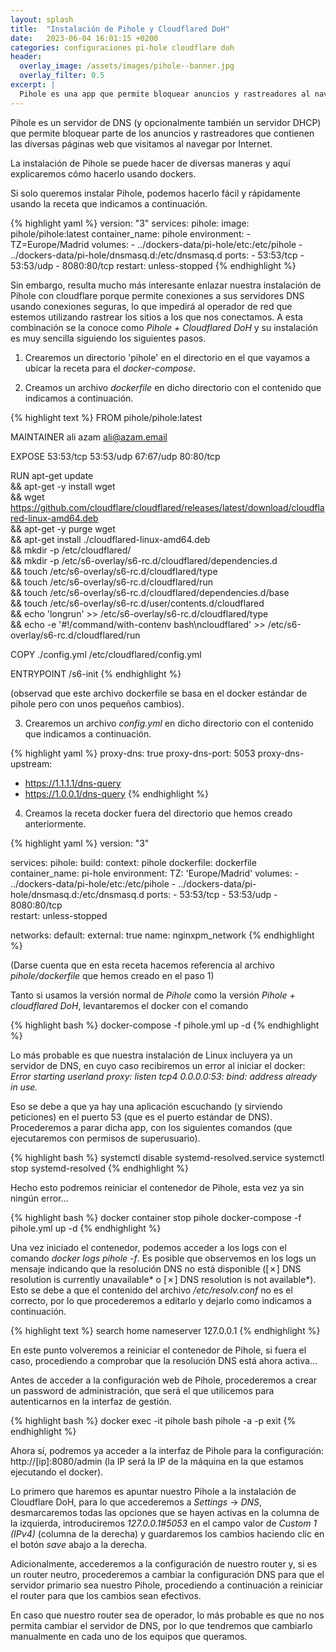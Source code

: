 ```yaml
---
layout: splash 
title:  "Instalación de Pihole y Cloudflared DoH"
date:   2023-06-04 16:01:15 +0200
categories: configuraciones pi-hole cloudflare doh
header:
  overlay_image: /assets/images/pihole--banner.jpg
  overlay_filter: 0.5 
excerpt: |
  Pihole es una app que permite bloquear anuncios y rastreadores al navegar por Internet. 
---
```

Pihole es un servidor de DNS (y opcionalmente también un servidor DHCP) que permite bloquear parte de los anuncios y rastreadores que contienen las diversas páginas web que visitamos al navegar por Internet.

La instalación de Pihole se puede hacer de diversas maneras y aquí explicaremos cómo hacerlo usando dockers.

Si solo queremos instalar Pihole, podemos hacerlo fácil y rápidamente usando la receta que indicamos a continuación.

{% highlight yaml %}
version: "3"
services:
  pihole:
    image: pihole/pihole:latest
    container_name: pihole
    environment:
      - TZ=Europe/Madrid
    volumes:
      - ../dockers-data/pi-hole/etc:/etc/pihole
      - ../dockers-data/pi-hole/dnsmasq.d:/etc/dnsmasq.d
    ports:
      - 53:53/tcp
      - 53:53/udp
      - 8080:80/tcp 
    restart: unless-stopped
{% endhighlight %}

Sin embargo, resulta mucho más interesante enlazar nuestra instalación de Pihole con cloudflare porque permite conexiones a sus servidores DNS usando conexiones seguras, lo que impedirá al operador de red que estemos utilizando rastrear los sitios a los que nos conectamos. A esta combinación se la conoce como *Pihole + Cloudflared DoH* y su instalación es muy sencilla siguiendo los siguientes pasos.

1. Crearemos un directorio 'pihole' en el directorio en el que vayamos a ubicar la receta para el *docker-compose*.

2. Creamos un archivo *dockerfile* en dicho directorio con el contenido que indicamos a continuación.

{% highlight text %}
FROM pihole/pihole:latest

MAINTAINER ali azam <ali@azam.email>

EXPOSE 53:53/tcp 53:53/udp 67:67/udp 80:80/tcp

RUN apt-get update \
    && apt-get -y install wget \
    && wget https://github.com/cloudflare/cloudflared/releases/latest/download/cloudflared-linux-amd64.deb \
    && apt-get -y purge wget \
    && apt-get install ./cloudflared-linux-amd64.deb \
    && mkdir -p /etc/cloudflared/ \
    && mkdir -p /etc/s6-overlay/s6-rc.d/cloudflared/dependencies.d \
    && touch /etc/s6-overlay/s6-rc.d/cloudflared/type \
    && touch /etc/s6-overlay/s6-rc.d/cloudflared/run \
    && touch /etc/s6-overlay/s6-rc.d/cloudflared/dependencies.d/base \
    && touch /etc/s6-overlay/s6-rc.d/user/contents.d/cloudflared \
    && echo 'longrun' >> /etc/s6-overlay/s6-rc.d/cloudflared/type \
    && echo -e '#!/command/with-contenv bash\ncloudflared' >> /etc/s6-overlay/s6-rc.d/cloudflared/run

COPY ./config.yml /etc/cloudflared/config.yml

ENTRYPOINT /s6-init
{% endhighlight %}

(observad que este archivo dockerfile se basa en el docker estándar de pihole pero con unos pequeños cambios).

3. Crearemos un archivo *config.yml* en dicho directorio con el contenido que indicamos a continuación.

{% highlight yaml %}
proxy-dns: true
proxy-dns-port: 5053
proxy-dns-upstream:
  - https://1.1.1.1/dns-query
  - https://1.0.0.1/dns-query
{% endhighlight %}

4. Creamos la receta docker fuera del directorio que hemos creado anteriormente.

{% highlight yaml %}
version: "3"

services:
    pihole:
      build:
        context: pihole
        dockerfile: dockerfile
      container_name: pi-hole
      environment:
        TZ: 'Europe/Madrid'
      volumes:
        - ../dockers-data/pi-hole/etc:/etc/pihole
        - ../dockers-data/pi-hole/dnsmasq.d:/etc/dnsmasq.d
      ports:
        - 53:53/tcp
        - 53:53/udp
        - 8080:80/tcp        
      restart: unless-stopped

networks:
  default:
    external: true
    name: nginxpm_network
{% endhighlight %}

(Darse cuenta que en esta receta hacemos referencia al archivo *pihole/dockerfile* que hemos creado en el paso 1)

Tanto si usamos la versión normal de *Pihole* como la versión *Pihole + cloudflared DoH*, levantaremos el docker con el comando 

{% highlight bash %}
docker-compose -f pihole.yml up -d
{% endhighlight %}

Lo más probable es que nuestra instalación de Linux incluyera ya un servidor de DNS, en cuyo caso recibiremos un error al iniciar el docker: *Error starting userland proxy: listen tcp4 0.0.0.0:53: bind: address already in use.* 

Eso se debe a que ya hay una aplicación escuchando (y sirviendo peticiones) en el puerto 53 (que es el puerto estándar de DNS). Procederemos a parar dicha app, con los siguientes comandos (que ejecutaremos con permisos de superusuario).

{% highlight bash %}
systemctl disable systemd-resolved.service
systemctl stop systemd-resolved
{% endhighlight %}

Hecho esto podremos reiniciar el contenedor de Pihole, esta vez ya sin ningún error...

{% highlight bash %}
docker container stop pihole
docker-compose -f pihole.yml up -d
{% endhighlight %}

Una vez iniciado el contenedor, podemos acceder a los logs con el comando *docker logs pihole -f*. Es posible que observemos en los logs un mensaje indicando que 
la resolución DNS no está disponible ([✗] DNS resolution is currently unavailable* o [✗] DNS resolution is not available*). Esto se debe a que el contenido del archivo */etc/resolv.conf* no es el correcto, por lo que procederemos a editarlo y dejarlo como indicamos a continuación.

{% highlight text %}
search home
nameserver 127.0.0.1
{% endhighlight %}

En este punto volveremos a reiniciar el contenedor de Pihole, si fuera el caso, procediendo a comprobar que la resolución DNS está ahora activa...

Antes de acceder a la configuración web de Pihole, procederemos a crear un password de administración, que será el que utilicemos para autenticarnos en la interfaz de gestión.

{% highlight bash %}
docker exec -it pihole bash
pihole -a -p
exit
{% endhighlight %}

Ahora sí, podremos ya acceder a la interfaz de Pihole para la configuración: http://[ip]:8080/admin (la IP será la IP de la máquina en la que estamos ejecutando el docker).

Lo primero que haremos es apuntar nuestro Pihole a la instalación de Cloudflare DoH, para lo que accederemos a *Settings* -> *DNS*, desmarcaremos todas las opciones que se hayen activas en la columna de la izquierda, introduciremos *127.0.0.1#5053* en el campo valor de *Custom 1 (IPv4)* (columna de la derecha) y guardaremos los cambios haciendo clic en el botón *save* abajo a la derecha.

Adicionalmente, accederemos a la configuración de nuestro router y, si es un router neutro, procederemos a cambiar la configuración DNS para que el servidor primario sea nuestro Pihole, procediendo a continuación a reiniciar el router para que los cambios sean efectivos.

En caso que nuestro router sea de operador, lo más probable es que no nos permita cambiar el servidor de DNS, por lo que tendremos que cambiarlo manualmente en cada uno de los equipos que queramos.

